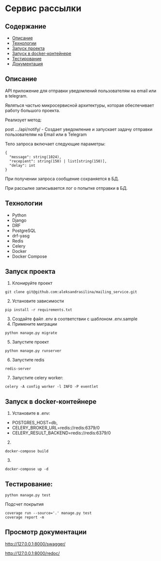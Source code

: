 # Сервис рассылки

## Содержание

- [Описание](#описание)
- [Технологии](#технологии)
- [Запуск проекта](#запуск-проекта)
- [Запуск в docker-контейнере](#запуск-в-docker-контейнере)
- [Тестирование](#тестирование)
- [Документация](#просмотр-документации)

## Описание

API приложение для отправки уведомлений пользователям на email или в telegram.

Являться частью микросервисной архитектуры, которая обеспечивает работу большого проекта.

Реализует метод:

post .../api/notify/ - Создает уведомление и запускает задачу отправки пользователям на Email или в Telegram

Тело запроса включает следующие параметры:

```
{
  "message": string(1024),
  "recepient": string(150) | list[string(150)],
  "delay": int
}
```

При получении запроса сообщение сохраняется в БД.

При рассылке записывается лог о попытке отправки в БД.

## Технологии

- Python
- Django
- DRF
- PostgreSQL
- drf-yasg
- Redis
- Celery
- Docker
- Docker Compose

## Запуск проекта

1. Клонируйте проект

```
git clone git@github.com:aleksandrasilina/mailing_service.git
```

2. Установите зависимости

```
pip install -r requirements.txt
```

3. Создайте файл .env в соответствии с шаблоном .env.sample
4. Примените миграции

```
python manage.py migrate
```

5. Запустите проект

```
python manage.py runserver
```

6. Запустите redis

```
redis-server
```

7. Запустите celery worker:

```
celery -A config worker -l INFO -P eventlet
```

## Запуск в docker-контейнере

1. Установите в .env:

- POSTGRES_HOST=db,
- CELERY_BROKER_URL=redis://redis:6379/0
- CELERY_RESULT_BACKEND=redis://redis:6379/0

2.

```
docker-compose build
```

3.

```
docker-compose up -d
```

## Тестирование:

```
python manage.py test
```

Подсчет покрытия

```
coverage run --source='.' manage.py test
coverage report -m
```

## Просмотр документации

http://127.0.0.1:8000/swagger/

http://127.0.0.1:8000/redoc/
